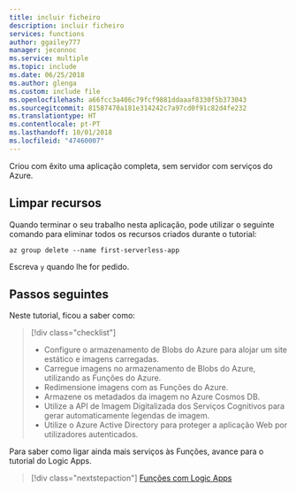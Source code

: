 ```yaml
---
title: incluir ficheiro
description: incluir ficheiro
services: functions
author: ggailey777
manager: jeconnoc
ms.service: multiple
ms.topic: include
ms.date: 06/25/2018
ms.author: glenga
ms.custom: include file
ms.openlocfilehash: a66fcc3a406c79fcf9881ddaaaf8330f5b373043
ms.sourcegitcommit: 81587470a181e314242c7a97cd0f91c82d4fe232
ms.translationtype: HT
ms.contentlocale: pt-PT
ms.lasthandoff: 10/01/2018
ms.locfileid: "47460007"
---
```

Criou com êxito uma aplicação completa, sem servidor com serviços do Azure.

## <a name="clean-up-resources"></a>Limpar recursos

Quando terminar o seu trabalho nesta aplicação, pode utilizar o seguinte comando para eliminar todos os recursos criados durante o tutorial:

```azurecli
az group delete --name first-serverless-app
```

Escreva `y` quando lhe for pedido.  

## <a name="next-steps"></a>Passos seguintes

Neste tutorial, ficou a saber como:
> [!div class="checklist"]
> * Configure o armazenamento de Blobs do Azure para alojar um site estático e imagens carregadas.
> * Carregue imagens no armazenamento de Blobs do Azure, utilizando as Funções do Azure.
> * Redimensione imagens com as Funções do Azure.
> * Armazene os metadados da imagem no Azure Cosmos DB.
> * Utilize a API de Imagem Digitalizada dos Serviços Cognitivos para gerar automaticamente legendas de imagem.
> * Utilize o Azure Active Directory para proteger a aplicação Web por utilizadores autenticados.

Para saber como ligar ainda mais serviços às Funções, avance para o tutorial do Logic Apps. 

> [!div class="nextstepaction"]
> [Funções com Logic Apps](https://docs.microsoft.com/azure/azure-functions/functions-twitter-email)
